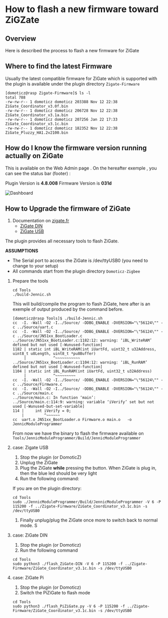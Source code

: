 # How to flash a new firmware toward ZiGZate

## Overview

Here is described the process to flash a new firmware for ZiGate

## Where to find the latest Firmware

Usually the latest compatible firmware for ZiGate which is supported with the plugin is available under the plugin directory `Zigate-Firmware`

```
[domoticz@rasp Zigate-Firmware]$ ls -l
total 788
-rw-rw-r-- 1 domoticz domoticz 203388 Nov 12 22:38 ZiGate_Coordinator_v3.0f.bin
-rw-rw-r-- 1 domoticz domoticz 206728 Nov 12 22:38 ZiGate_Coordinator_v3.1a.bin
-rw-rw-r-- 1 domoticz domoticz 207256 Jan 22 17:33 ZiGate_Coordinator_v3.1c.bin
-rw-rw-r-- 1 domoticz domoticz 182352 Nov 12 22:38 ZiGate_Pluzzy_HA1.2v2100.bin
```

## How do I know the firmware version running actually on ZiGate

This is available on the Web Admin page . On the hereafter exemple , you can see the status bar (footer) :

Plugin Version is __4.8.008__
Firmware Version is __031d__

![Dashboard](../Images/Dashboard.png)

## How to Upgrade the firmware of ZiGate

1. Documentation on [zigate.fr](https://zigate.fr)
   * [ZiGate DIN](https://zigate.fr/documentation/mise-a-jour-de-la-zigate-din/)
   * [ZiGate USB](https://zigate.fr/documentation/mise-a-jour-de-la-zigate/)


The plugin provides all necessary tools to flash ZiGate.

__ASSUMPTIONS__

* The Serial port to access the ZiGate is /dev/ttyUSB0 (you need to change to your setup)
* All commands start from the plugin directory `Domoticz-Zigbee`


1. Prepare the tools

   ```
   cd Tools
   ./build-Jennic.sh
   ```

   This will build/compile the program to flash ZiGate, here after is an exemple of output produced by the command before.

   ```
   [domoticz@rasp Tools]$ ./build-Jennic.sh
   cc  -I. -Wall -O2 -I../Source/ -DDBG_ENABLE -DVERSION="\"56124\"" -c ../Source/uart.c
   cc  -I. -Wall -O2 -I../Source/ -DDBG_ENABLE -DVERSION="\"56124\"" -c ../Source/JN51xx_BootLoader.c
   ../Source/JN51xx_BootLoader.c:1182:12: warning: ‘iBL_WriteRAM’ defined but not used [-Wunused-function]
   1182 | static int iBL_WriteRAM(int iUartFd, uint32_t u32Address, uint8_t u8Length, uint8_t *pu8Buffer)
        |            ^~~~~~~~~~~~
   ../Source/JN51xx_BootLoader.c:1104:12: warning: ‘iBL_RunRAM’ defined but not used [-Wunused-function]
   1104 | static int iBL_RunRAM(int iUartFd, uint32_t u32Address)
        |            ^~~~~~~~~~
   cc  -I. -Wall -O2 -I../Source/ -DDBG_ENABLE -DVERSION="\"56124\"" -c ../Source/Firmware.c
   cc  -I. -Wall -O2 -I../Source/ -DDBG_ENABLE -DVERSION="\"56124\"" -c ../Source/main.c
   ../Source/main.c: In function ‘main’:
   ../Source/main.c:114:9: warning: variable ‘iVerify’ set but not used [-Wunused-but-set-variable]
   114 |     int iVerify = 0;
       |         ^~~~~~~
   cc  uart.o JN51xx_BootLoader.o Firmware.o main.o   -o JennicModuleProgrammer

   ```

   From now we have the binary to flash the firmware available on `Tools/JennicModuleProgrammer/Build/JennicModuleProgrammer`



1. case: Zigate USB

   1. Stop the plugin (or DomoticZ)
   1. Unplug the ZiGate
   1. Plug the ZiGate __while__ pressing the button. When ZiGate is plug in, then the blue led should be very light
   1. Run the following command:

   If you are on the plugin directory:

   ```
   cd Tools
   sudo ./JennicModuleProgrammer/Build/JennicModuleProgrammer -V 6 -P 115200 -f ../Zigate-Firmware/ZiGate_Coordinator_v3.1c.bin -s /dev/ttyUSB0
   ```

   1. Finally unplug/plug the ZiGate once more to switch back to normal mode.
S
1. case: ZiGate DIN

   1. Stop the plugin (or Domoticz)
   1. Run the following command

   ```
   cd Tools
   sudo python3 ./flash_ZiGate-DIN -V 6 -P 115200 -f ../Zigate-Firmware/ZiGate_Coordinator_v3.1c.bin -s /dev/ttyUSB0
   ```


1. case: ZiGate Pi

   1. Stop the plugin (or Domoticz)
   1. Switch the PiZiGate to flash mode

   ```
   cd Tools
   sudo python3 ./flash_PiZiGate.py -V 6 -P 115200 -f ../Zigate-Firmware/ZiGate_Coordinator_v3.1c.bin -s /dev/ttyUSB0
   ```
